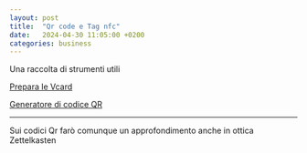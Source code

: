 ```yaml
---
layout: post
title:  "Qr code e Tag nfc"
date:   2024-04-30 11:05:00 +0200
categories: business
---
```

Una raccolta di strumenti utili

[Prepara le Vcard](https://vcard.link/card)

[Generatore di codice QR](https://new.express.adobe.com/tools/generate-qr-code)

***

Sui codici Qr farò comunque un approfondimento anche in ottica Zettelkasten
